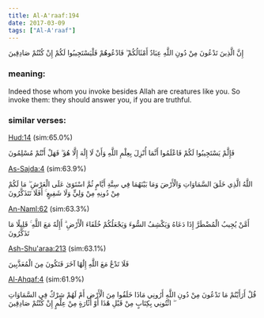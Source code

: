 ```yaml
---
title: Al-A'raaf:194
date: 2017-03-09
tags: ["Al-A'raaf"]
---
```

إِنَّ الَّذِينَ تَدْعُونَ مِنْ دُونِ اللَّهِ عِبَادٌ أَمْثَالُكُمْ ۖ فَادْعُوهُمْ فَلْيَسْتَجِيبُوا لَكُمْ إِنْ كُنْتُمْ صَادِقِينَ
### meaning: 
Indeed those whom you invoke besides Allah are creatures like you. So invoke them: they should answer you, if you are truthful.
### similar verses: 

[Hud:14](/11/14) (sim:65.0%)

فَإِلَّمْ يَسْتَجِيبُوا لَكُمْ فَاعْلَمُوا أَنَّمَا أُنْزِلَ بِعِلْمِ اللَّهِ وَأَنْ لَا إِلَٰهَ إِلَّا هُوَ ۖ فَهَلْ أَنْتُمْ مُسْلِمُونَ

[As-Sajda:4](/32/4) (sim:63.9%)

اللَّهُ الَّذِي خَلَقَ السَّمَاوَاتِ وَالْأَرْضَ وَمَا بَيْنَهُمَا فِي سِتَّةِ أَيَّامٍ ثُمَّ اسْتَوَىٰ عَلَى الْعَرْشِ ۖ مَا لَكُمْ مِنْ دُونِهِ مِنْ وَلِيٍّ وَلَا شَفِيعٍ ۚ أَفَلَا تَتَذَكَّرُونَ

[An-Naml:62](/27/62) (sim:63.3%)

أَمَّنْ يُجِيبُ الْمُضْطَرَّ إِذَا دَعَاهُ وَيَكْشِفُ السُّوءَ وَيَجْعَلُكُمْ خُلَفَاءَ الْأَرْضِ ۗ أَإِلَٰهٌ مَعَ اللَّهِ ۚ قَلِيلًا مَا تَذَكَّرُونَ

[Ash-Shu'araa:213](/26/213) (sim:63.1%)

فَلَا تَدْعُ مَعَ اللَّهِ إِلَٰهًا آخَرَ فَتَكُونَ مِنَ الْمُعَذَّبِينَ

[Al-Ahqaf:4](/46/4) (sim:61.9%)

قُلْ أَرَأَيْتُمْ مَا تَدْعُونَ مِنْ دُونِ اللَّهِ أَرُونِي مَاذَا خَلَقُوا مِنَ الْأَرْضِ أَمْ لَهُمْ شِرْكٌ فِي السَّمَاوَاتِ ۖ ائْتُونِي بِكِتَابٍ مِنْ قَبْلِ هَٰذَا أَوْ أَثَارَةٍ مِنْ عِلْمٍ إِنْ كُنْتُمْ صَادِقِينَ
